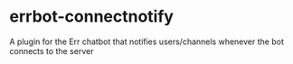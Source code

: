 # errbot-connectnotify
A plugin for the Err chatbot that notifies users/channels whenever the bot connects to the server
